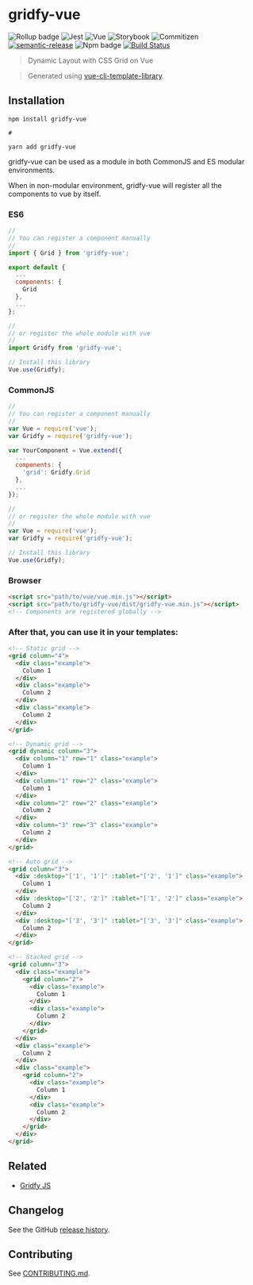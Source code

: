 # gridfy-vue

![Rollup badge](https://img.shields.io/badge/Rollup-^0.53.3-ff69b4.svg)
![Jest](https://img.shields.io/badge/Jest-^22.0.4-blue.svg)
![Vue](https://img.shields.io/badge/Vue-^2.5.13-brightgreen.svg)
![Storybook](https://img.shields.io/badge/Storybook-^3.3.3-ff70a3.svg)
![Commitizen](https://img.shields.io/badge/Commitizen-enabled-brightgreen.svg)
[![semantic-release](https://img.shields.io/badge/%20%20%F0%9F%93%A6%F0%9F%9A%80-semantic--release-e10079.svg)](https://github.com/semantic-release/semantic-release)
![Npm badge](https://img.shields.io/npm/v/gridfy-vue.svg)
[![Build Status](https://travis-ci.org/muhibbudins/gridfy-vue.git.svg?branch=master)](https://travis-ci.org/muhibbudins/gridfy-vue.git)

> Dynamic Layout with CSS Grid on Vue

> Generated using [vue-cli-template-library](https://github.com/julon/vue-cli-template-library).

## Installation
```
npm install gridfy-vue

#

yarn add gridfy-vue
```
gridfy-vue can be used as a module in both CommonJS and ES modular environments.

When in non-modular environment, gridfy-vue will register all the components to vue by itself.</p>

### ES6
```js
//
// You can register a component manually
//
import { Grid } from 'gridfy-vue';

export default {
  ...
  components: {
    Grid
  },
  ...
};

//
// or register the whole module with vue
//
import Gridfy from 'gridfy-vue';

// Install this library
Vue.use(Gridfy);
```

### CommonJS
```js
//
// You can register a component manually
//
var Vue = require('vue');
var Gridfy = require('gridfy-vue');

var YourComponent = Vue.extend({
  ...
  components: {
    'grid': Gridfy.Grid
  },
  ...
});

//
// or register the whole module with vue
//
var Vue = require('vue');
var Gridfy = require('gridfy-vue');

// Install this library
Vue.use(Gridfy);
```

### Browser

```html
<script src="path/to/vue/vue.min.js"></script>
<script src="path/to/gridfy-vue/dist/gridfy-vue.min.js"></script>
<!-- Components are registered globally -->
```

### After that, you can use it in your templates:

```html
<!-- Static grid -->
<grid column="4">
  <div class="example">
    Column 1
  </div>
  <div class="example">
    Column 2
  </div>
  <div class="example">
    Column 2
  </div>
</grid>

<!-- Dynamic grid -->
<grid dynamic column="3">
  <div column="1" row="1" class="example">
    Column 1
  </div>
  <div column="1" row="2" class="example">
    Column 1
  </div>
  <div column="2" row="2" class="example">
    Column 2
  </div>
  <div column="3" row="3" class="example">
    Column 2
  </div>
</grid>

<!-- Auto grid -->
<grid column="3">
  <div :desktop="['1', '1']" :tablet="['2', '1']" class="example">
    Column 1
  </div>
  <div :desktop="['2', '2']" :tablet="['1', '2']" class="example">
    Column 2
  </div>
  <div :desktop="['3', '3']" :tablet="['3', '3']" class="example">
    Column 2
  </div>
</grid>

<!-- Stacked grid -->
<grid column="3">
  <div class="example">
    <grid column="2">
      <div class="example">
        Column 1
      </div>
      <div class="example">
        Column 2
      </div>
    </grid>
  </div>
  <div class="example">
    Column 2
  </div>
  <div class="example">
    <grid column="2">
      <div class="example">
        Column 1
      </div>
      <div class="example">
        Column 2
      </div>
    </grid>
  </div>
</grid>
```

## Related

- [Gridfy JS](https://github.com/muhibbudins/gridfy)

## Changelog

See the GitHub [release history](https://github.com/muhibbudins/gridfy-vue.git/releases).

## Contributing

See [CONTRIBUTING.md](.github/CONTRIBUTING.md).

